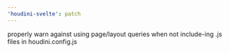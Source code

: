 ```yaml
---
'houdini-svelte': patch
---
```


properly warn against using page/layout queries when not include-ing .js files in houdini.config.js
